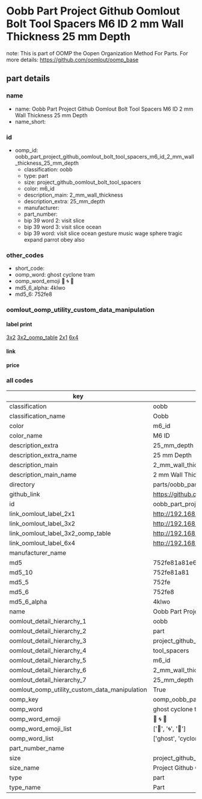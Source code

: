 # Oobb Part Project Github Oomlout Bolt Tool Spacers M6 ID 2 mm Wall Thickness 25 mm Depth  

note: This is part of OOMP the Oopen Organization Method For Parts. For more details: https://github.com/oomlout/oomp_base

##  part details
  







### name
* name: Oobb Part Project Github Oomlout Bolt Tool Spacers M6 ID 2 mm Wall Thickness 25 mm Depth
* name_short: 
### id
* oomp_id: oobb_part_project_github_oomlout_bolt_tool_spacers_m6_id_2_mm_wall_thickness_25_mm_depth
  * classification: oobb
  * type: part
  * size: project_github_oomlout_bolt_tool_spacers
  * color: m6_id
  * description_main: 2_mm_wall_thickness
  * description_extra: 25_mm_depth
  * manufacturer: 
  * part_number: 
  * bip 39 word 2: visit slice
  * bip 39 word 3: visit slice ocean
  * bip 39 word: visit slice ocean gesture music wage sphere tragic expand parrot obey also

### other_codes
* short_code: 
* oomp_word: ghost cyclone tram
* oomp_word_emoji :ghost: :cyclone: :tram:
* md5_6_alpha: 4klwo
* md5_6: 752fe8






### oomlout_oomp_utility_custom_data_manipulation
#### label print
[3x2](http://192.168.1.245:1112/?label=oomp%204klwo)
[3x2_oomp_table](http://192.168.1.108:1112/?label=oomp%204klwo)
[2x1](http://192.168.1.242:1112/?label=oomp%204klwo)
[6x4](http://192.168.1.55:1112/?label=oomp%204klwo)    

#### link

                              

#### price







### all codes 
| key | value |  
| --- | --- |  
| classification | oobb |  
| classification_name | Oobb |  
| color | m6_id |  
| color_name | M6 ID |  
| description_extra | 25_mm_depth |  
| description_extra_name | 25 mm Depth |  
| description_main | 2_mm_wall_thickness |  
| description_main_name | 2 mm Wall Thickness |  
| directory | parts/oobb_part_project_github_oomlout_bolt_tool_spacers_m6_id_2_mm_wall_thickness_25_mm_depth |  
| github_link | https://github.com/oomlout/oomlout_oomp_part_src/tree/main/parts/oobb_part_project_github_oomlout_bolt_tool_spacers_m6_id_2_mm_wall_thickness_25_mm_depth |  
| id | oobb_part_project_github_oomlout_bolt_tool_spacers_m6_id_2_mm_wall_thickness_25_mm_depth |  
| link_oomlout_label_2x1 | http://192.168.1.242:1112/?label=oomp%204klwo |  
| link_oomlout_label_3x2 | http://192.168.1.245:1112/?label=oomp%204klwo |  
| link_oomlout_label_3x2_oomp_table | http://192.168.1.108:1112/?label=oomp%204klwo |  
| link_oomlout_label_6x4 | http://192.168.1.55:1112/?label=oomp%204klwo |  
| manufacturer_name |  |  
| md5 | 752fe81a81e6fa2fd8c8f61731f2dfa6 |  
| md5_10 | 752fe81a81 |  
| md5_5 | 752fe |  
| md5_6 | 752fe8 |  
| md5_6_alpha | 4klwo |  
| name | Oobb Part Project Github Oomlout Bolt Tool Spacers M6 ID 2 mm Wall Thickness 25 mm Depth |  
| oomlout_detail_hierarchy_1 | oobb |  
| oomlout_detail_hierarchy_2 | part |  
| oomlout_detail_hierarchy_3 | project_github_bolt |  
| oomlout_detail_hierarchy_4 | tool_spacers |  
| oomlout_detail_hierarchy_5 | m6_id |  
| oomlout_detail_hierarchy_6 | 2_mm_wall_thickness |  
| oomlout_detail_hierarchy_7 | 25_mm_depth |  
| oomlout_oomp_utility_custom_data_manipulation | True |  
| oomp_key | oomp_oobb_part_project_github_oomlout_bolt_tool_spacers_m6_id_2_mm_wall_thickness_25_mm_depth |  
| oomp_word | ghost cyclone tram |  
| oomp_word_emoji | :ghost: :cyclone: :tram: |  
| oomp_word_emoji_list | [':ghost:', ':cyclone:', ':tram:'] |  
| oomp_word_list | ['ghost', 'cyclone', 'tram'] |  
| part_number_name |  |  
| size | project_github_oomlout_bolt_tool_spacers |  
| size_name | Project Github Oomlout Bolt Tool Spacers |  
| type | part |  
| type_name | Part |  
